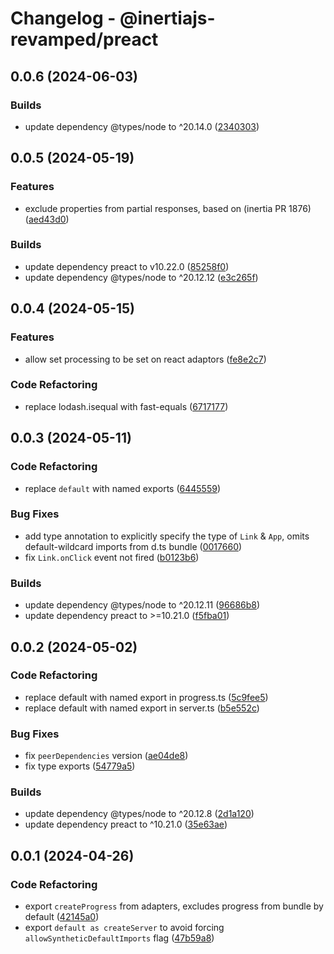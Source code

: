 # Changelog - @inertiajs-revamped/preact

## 0.0.6 (2024-06-03)

### Builds

- update dependency @types/node to ^20.14.0 ([2340303](https://github.com/inertiajs-revamped/inertia/commit/2340303))

## 0.0.5 (2024-05-19)

### Features

- exclude properties from partial responses, based on (inertia PR 1876) ([aed43d0](https://github.com/inertiajs-revamped/inertia/commit/aed43d0))

### Builds

- update dependency preact to v10.22.0 ([85258f0](https://github.com/inertiajs-revamped/inertia/commit/85258f0))
- update dependency @types/node to ^20.12.12 ([e3c265f](https://github.com/inertiajs-revamped/inertia/commit/e3c265f))

## 0.0.4 (2024-05-15)

### Features

- allow set processing to be set on react adaptors ([fe8e2c7](https://github.com/inertiajs-revamped/inertia/commit/fe8e2c7))

### Code Refactoring

- replace lodash.isequal with fast-equals ([6717177](https://github.com/inertiajs-revamped/inertia/commit/6717177))

## 0.0.3 (2024-05-11)

### Code Refactoring

- replace `default` with named exports ([6445559](https://github.com/inertiajs-revamped/inertia/commit/6445559))

### Bug Fixes

- add type annotation to explicitly specify the type of `Link` & `App`, omits default-wildcard imports from d.ts bundle ([0017660](https://github.com/inertiajs-revamped/inertia/commit/0017660))
- fix `Link.onClick` event not fired ([b0123b6](https://github.com/inertiajs-revamped/inertia/commit/b0123b6))

### Builds

- update dependency @types/node to ^20.12.11 ([96686b8](https://github.com/inertiajs-revamped/inertia/commit/96686b8))
- update dependency preact to >=10.21.0 ([f5fba01](https://github.com/inertiajs-revamped/inertia/commit/f5fba01))

## 0.0.2 (2024-05-02)

### Code Refactoring

- replace default with named export in progress.ts ([5c9fee5](https://github.com/inertiajs-revamped/inertia/commit/5c9fee5))
- replace default with named export in server.ts ([b5e552c](https://github.com/inertiajs-revamped/inertia/commit/b5e552c))

### Bug Fixes

- fix `peerDependencies` version ([ae04de8](https://github.com/inertiajs-revamped/inertia/commit/ae04de8))
- fix type exports ([54779a5](https://github.com/inertiajs-revamped/inertia/commit/54779a5))

### Builds

- update dependency @types/node to ^20.12.8 ([2d1a120](https://github.com/inertiajs-revamped/inertia/commit/2d1a120))
- update dependency preact to ^10.21.0 ([35e63ae](https://github.com/inertiajs-revamped/inertia/commit/35e63ae))

## 0.0.1 (2024-04-26)

### Code Refactoring

- export `createProgress` from adapters, excludes progress from bundle by default ([42145a0](https://github.com/inertiajs-revamped/inertia/commit/42145a0))
- export `default as createServer` to avoid forcing `allowSyntheticDefaultImports` flag ([47b59a8](https://github.com/inertiajs-revamped/inertia/commit/47b59a8))
